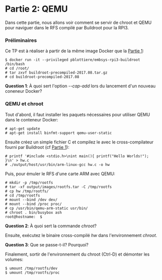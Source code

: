 # Partie 2: QEMU

Dans cette partie, nous allons voir comment se servir de chroot et QEMU pour
naviguer dans le RFS compilé par Buildroot pour la RPI3.

### Préliminaires

Ce TP est à réaliser à partir de la même image Docker que la
[Partie 1](buildroot.md):

````
$ docker run -it --privileged pblottiere/embsys-rpi3-buildroot /bin/bash
# cd /root/
# tar zxvf buildroot-precompiled-2017.08.tar.gz
# cd buildroot-precompiled-2017.08
````

**Question 1**: À quoi sert l'option *--cap-add* lors du lancement d'un
                nouveau coneneur Docker?

### QEMU et chroot

Tout d'abord, il faut installer les paquets nécessaires pour utiliser QEMU dans
le conteneur Docker:

````
# apt-get update
# apt-get install binfmt-support qemu-user-static
````

Ensuite créez un simple fichier C et compilez le avec le cross-compilateur
fourni par Buildroot (cf [Partie 1](buildroot.md)):

````
# printf '#include <stdio.h>\nint main(){ printf("Hello Worlds!"); }\n' > hw.c
# ./output/host/usr/bin/arm-linux-gcc hw.c -o hw
````

Puis, pour émuler le RFS d'une carte ARM avec QEMU:

````
# mkdir -p /tmp/rootfs
# tar -xf output/images/rootfs.tar -C /tmp/rootfs
# cp hw /tmp/rootfs/
# cd /tmp/rootfs
# mount --bind /dev dev/
# mount --bind /proc proc/
# cp /usr/bin/qemu-arm-static usr/bin/
# chroot . bin/busybox ash
root@hostname:  $
````

**Question 2**: À quoi sert la commande *chroot*?

Ensuite, exécutez le binaire cross-compilé *hw* dans l'environnement *chroot*.

**Question 3**: Que se passe-t-il? Pourquoi?

Finalement, sortir de l'environnement du chroot (Ctrl-D) et démonter les
volumes:

````
$ umount /tmp/rootfs/dev
$ umount /tmp/rootfs/proc
````

